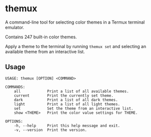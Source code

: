 # themux

A command-line tool for selecting color themes in a Termux terminal emulator.

Contains 247 built-in color themes.

Apply a theme to the terminal by running `themux set` and selecting an
available theme from an interactive list.

## Usage

```
USAGE: themux [OPTION] <COMMAND>

COMMANDS:
    all            Print a list of all available themes.
    current        Print the currently set theme.
    dark           Print a list of all dark themes.
    light          Print a list of all light themes.
    set            Set the theme from an interactive list.
    show <THEME>   Print the color value settings for THEME.

OPTIONS:
    -h, --help     Print this help message and exit.
    -v, --version  Print the version.
```
